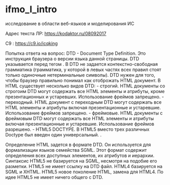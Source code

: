 # ifmo_I_intro
исследование в области веб-языков и моделирования ИС

Адрес текста ЛР:
https://kodaktor.ru/08092017

C9 : https://c9.io/icqking

Попытка ответа на вопрос:
  DTD - Document Type Definition.
  Это инструкция браузера о версии языка данной страницы. DTD указывается перед тегом <html>. В DTD не задается контекстно-свободная грамматика (грамматика, у которой в левых частях всех правил стоят только одиночные нетерминальные символы).
  DTD нужен для того, чтобы браузер правильно понимал как отоброжать HTML документ. В HTML существует несколько видов DTD:
	- строгий. HTML документы со строгоим DTD могут содержать все HTML элементы и атрибуты, кроме презентационных и устаревших. Использование фреймов запрещено.
		<!DOCTYPE HTML PUBLIC "-//W3C//DTD HTML 4.01//EN" "http://www.w3.org/TR/html4/strict.dtd">
	- переходный. HTML документ с переходным DTD могут содержать все HTML элементы и атрибуты включая презентационные и устаревшие. Использование фреймов запрещено.
		<!DOCTYPE HTML PUBLIC "-//W3C//DTD HTML 4.01 Transitional//EN" "http://www.w3.org/TR/html4/loose.dtd">
	- фреймовые. HTML документы с фреймовым DTD могут содержать все HTML элементы и атрибуты включая презентационные и устаревшие. Использование фреймов разрешено.
		<!DOCTYPE HTML PUBLIC "-//W3C//DTD HTML 4.01 Frameset//EN" "http://www.w3.org/TR/html4/frameset.dtd">
	- HTML5 DOCTYPE. В HTML5 вместо трех различных Doctype был введен один универсальный.
		<!DOCTYPE html>.

  Определение HTML задется в формате DTD. Он используется для формализации языков семейства SGML. Этот формат содержит определения всех доступных элементов, их атрибутов и иерархии.
  Синтаксис HTML5 не базируется на SGML, несмотря на подобие его разметки. HTML5 не имеет ссылку на DTD файл.
  HTML4 базируется на SGML и XHTML. HTML5 новое поколение HTML, замена для HTML4.
  По идее HTML5 не имеет ничего общего с DTD.
